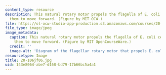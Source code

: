 ```yaml
---
content_type: resource
description: This natural rotary motor propels the flagella of E. coli cells, allowing
  them to move forward. (Figure by MIT OCW.)
file: https://ol-ocw-studio-app-production.s3.amazonaws.com/courses/20-106j-systems-microbiology-fall-2006/143e8064abe7d168bd7917b66bc5a4a1_20-106jf06.jpg
file_type: image/jpeg
image_metadata:
  caption: This natural rotary motor propels the flagella of E. coli cells, allowing
    them to move forward. (Figure by MIT OpenCourseWare.)
  credit: ''
  image-alt: 'Diagram of the flagellar rotary motor that propels E. coli. '
resourcetype: Image
title: 20-106jf06.jpg
uid: 143e8064-abe7-d168-bd79-17b66bc5a4a1
---
```

